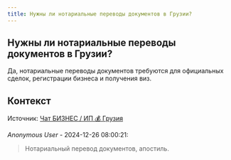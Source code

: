 ```yaml
---
title: Нужны ли нотариальные переводы документов в Грузии?
---
```


## Нужны ли нотариальные переводы документов в Грузии?

Да, нотариальные переводы документов требуются для официальных сделок, регистрации бизнеса и получения виз.

## Контекст

Источник: [Чат БИЗНЕС / ИП 💰 Грузия](https://t.me/ip_ge)

_Anonymous User_ - 2024-12-26 08:00:21:

> Нотариальный перевод документов, апостиль.
